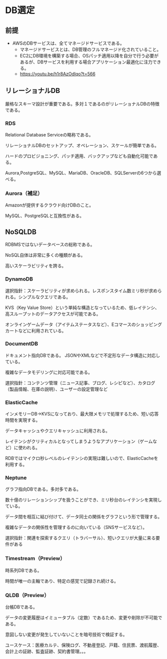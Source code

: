# DB選定

## 前提
- AWSのDBサービスは、全てマネージドサービスである。
  - マネージドサービスとは、DB管理のフルマネージド化されていること。
  - EC2にDB環境を構築する場合、OSパッチ適用以降を自分で行う必要があるが、DBサービスを利用する場合アプリケーション最適化に注力できる。
  - https://youtu.be/h1r8AzOdlqo?t=566


## リレーショナルDB
厳格なスキーマ設計が重要である。多対１であるのがリレーショナルDBの特徴である。


### RDS
Relational Database Serviceの略称である。

リレーショナルDBのセットアップ、オペレーション、スケールが簡単である。

ハードのプロビジョニング、パッチ適用、バックアップなども自動化可能である。

Aurora,PostgreSQL、MySQL、MariaDB、OracleDB、SQLServerの6つから選べる。


### Aurora（補足）
Amazonが提供するクラウド向けDBのこと。

MySQL、PostgreSQLと互換性がある。


## NoSQLDB
RDBMSではないデータベースの総称である。

NoSQL自体は非常に多くの種類がある。

高いスケーラビリティを誇る。


### DynamoDB
選択指針：スケーラビリティが求められる。レスポンスタイム数ミリ秒が求められる。シンプルなクエリである。

KVS（Key Value Store）という単純な構造となっているため、低レイテンシ、高スループットのデータアクセスが可能である。

オンラインゲームデータ（アイテムステータスなど）、Eコマースのショッピングカートなどに利用されている。


### DocumentDB
ドキュメント指向DBである。
JSONやXMLなどで不定形なデータ構造に対応している。

複雑なデータモデリングに対応可能である。

選択指針：コンテンツ管理（ニュース記事、ブログ、レシピなど）、カタログ（製品情報、在庫の説明）、ユーザーの設定管理など


### ElasticCache
インメモリーDB→KVSになっており、最大限メモリで処理するため、短い応答時間を実現する。

データキャッシュやクエリキャッシュに利用される。

レイテンシがクリティカルとなってしまうようなアプリケーション（ゲームなど）に使われる。

RDBではマイクロ秒レベルのレイテンシの実現は難しいので、ElasticCacheを利用する。


### Neptune
グラフ指向DBである。多対多である。

数十億のリレーションシップを扱うことができ、ミリ秒台のレイテンシを実現している。

データ間を相互に結び付けて、データ同士の関係をグラフという形で管理する。

複雑なデータの関係性を管理するのに向いている（SNSサービスなど）。

選択指針：関連を探索するクエリ（トラバーサル）、短いクエリが大量に来る要件がある


### Timestream（Preview）
時系列DBである。

時間が唯一の主軸であり、特定の感覚で記録され続ける。

### QLDB（Preview）
台帳DBである。

データの変更履歴はイミュータブル（定数）であるため、変更や削除が不可能である。

意図しない変更が発生していないことを暗号技術で検証する。

ユースケース：医療カルテ、保険ログ、不動産登記、戸籍、住民票、渡航履歴、会計上の証跡、監査証跡、契約書管理。。。
